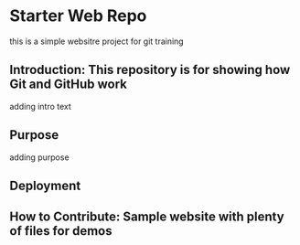 # Starter Web Repo

this is a simple websitre project for git training

## Introduction: This repository is for showing how Git and GitHub work
adding intro text

## Purpose
adding purpose

## Deployment

## How to Contribute: Sample website with plenty of files for demos
